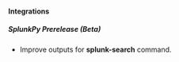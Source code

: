 
#### Integrations
##### SplunkPy Prerelease (Beta)
- Improve outputs for **splunk-search** command.
